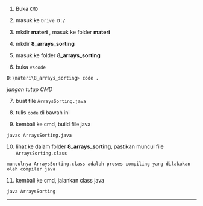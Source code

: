 1. Buka `CMD`

2. masuk ke `Drive D:/`

3. mkdir __materi__ , masuk ke folder __materi__

4. mkdir **8_arrays_sorting**

5. masuk ke folder **8_arrays_sorting**

6. buka `vscode`
>
    D:\materi\8_arrays_sorting> code .

 *jangan tutup CMD*

7. buat file `ArraysSorting.java`

8. tulis `code` di bawah ini

<script src="https://gist.github.com/nandadidudedo92/8022d58be73e5c91826a3fb36cade281.js"></script>

9. kembali ke cmd, build file java
>
    javac ArraysSorting.java

10. lihat ke dalam folder **8_arrays_sorting**, pastikan muncul file `ArraysSorting.class`
>
    munculnya ArraysSorting.class adalah proses compiling yang dilakukan oleh compiler java

11. kembali ke cmd, jalankan class java
>
    java ArraysSorting


___

